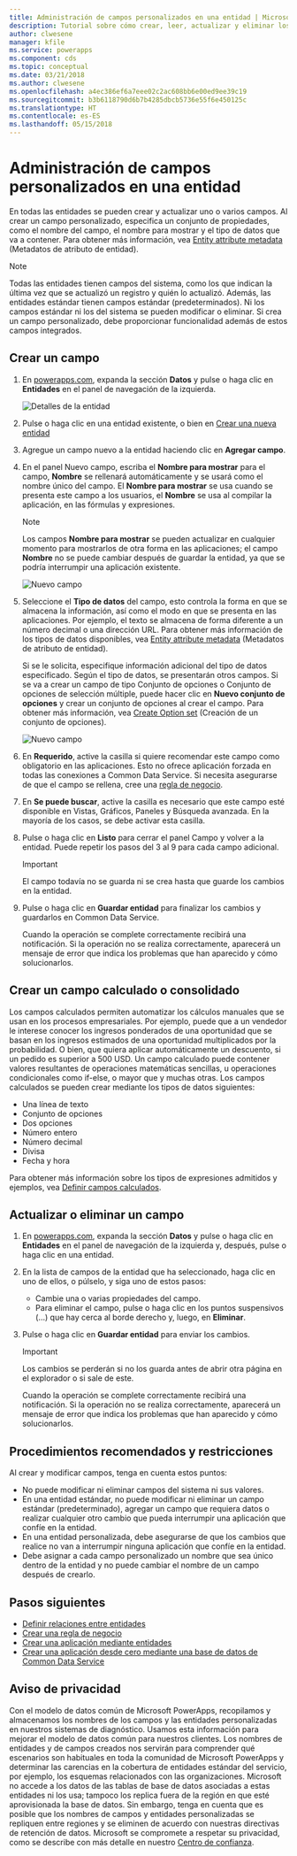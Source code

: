```yaml
---
title: Administración de campos personalizados en una entidad | Microsoft Docs
description: Tutorial sobre cómo crear, leer, actualizar y eliminar los campos personalizados de una entidad en Common Data Service (CDS) for Apps.
author: clwesene
manager: kfile
ms.service: powerapps
ms.component: cds
ms.topic: conceptual
ms.date: 03/21/2018
ms.author: clwesene
ms.openlocfilehash: a4ec386ef6a7eee02c2ac608bb6e00ed9ee39c19
ms.sourcegitcommit: b3b6118790d6b7b4285dbcb5736e55f6e450125c
ms.translationtype: HT
ms.contentlocale: es-ES
ms.lasthandoff: 05/15/2018
---
```

# <a name="manage-custom-fields-in-an-entity"></a>Administración de campos personalizados en una entidad
En todas las entidades se pueden crear y actualizar uno o varios campos. Al crear un campo personalizado, especifica un conjunto de propiedades, como el nombre del campo, el nombre para mostrar y el tipo de datos que va a contener. Para obtener más información, vea [Entity attribute metadata](../../developer/common-data-service/entity-attribute-metadata.md) (Metadatos de atributo de entidad).

> [!NOTE]
> Todas las entidades tienen campos del sistema, como los que indican la última vez que se actualizó un registro y quién lo actualizó. Además, las entidades estándar tienen campos estándar (predeterminados). Ni los campos estándar ni los del sistema se pueden modificar o eliminar. Si crea un campo personalizado, debe proporcionar funcionalidad además de estos campos integrados.

## <a name="create-a-field"></a>Crear un campo
1. En [powerapps.com](https://web.powerapps.com), expanda la sección **Datos** y pulse o haga clic en **Entidades** en el panel de navegación de la izquierda.

    ![Detalles de la entidad](./media/data-platform-cds-create-entity/entitylist.png "Lista de entidades")

2. Pulse o haga clic en una entidad existente, o bien en [Crear una nueva entidad](data-platform-create-entity.md)

3. Agregue un campo nuevo a la entidad haciendo clic en **Agregar campo**.

4. En el panel Nuevo campo, escriba el **Nombre para mostrar** para el campo, **Nombre** se rellenará automáticamente y se usará como el nombre único del campo. El **Nombre para mostrar** se usa cuando se presenta este campo a los usuarios, el **Nombre** se usa al compilar la aplicación, en las fórmulas y expresiones.

    > [!NOTE]
    > Los campos **Nombre para mostrar** se pueden actualizar en cualquier momento para mostrarlos de otra forma en las aplicaciones; el campo **Nombre** no se puede cambiar después de guardar la entidad, ya que se podría interrumpir una aplicación existente.

    ![Nuevo campo](./media/data-platform-cds-create-entity/newfieldpanel.png "Panel Nuevo campo")

5. Seleccione el **Tipo de datos** del campo, esto controla la forma en que se almacena la información, así como el modo en que se presenta en las aplicaciones. Por ejemplo, el texto se almacena de forma diferente a un número decimal o una dirección URL. Para obtener más información de los tipos de datos disponibles, vea [Entity attribute metadata](../../developer/common-data-service/entity-attribute-metadata.md) (Metadatos de atributo de entidad).

    Si se le solicita, especifique información adicional del tipo de datos especificado. Según el tipo de datos, se presentarán otros campos. Si se va a crear un campo de tipo Conjunto de opciones o Conjunto de opciones de selección múltiple, puede hacer clic en **Nuevo conjunto de opciones** y crear un conjunto de opciones al crear el campo. Para obtener más información, vea [Create Option set](custom-picklists.md) (Creación de un conjunto de opciones).

    ![Nuevo campo](./media/data-platform-cds-create-entity/newfieldpanel-2.png "Panel Nuevo campo")


7. En **Requerido**, active la casilla si quiere recomendar este campo como obligatorio en las aplicaciones. Esto no ofrece aplicación forzada en todas las conexiones a Common Data Service. Si necesita asegurarse de que el campo se rellena, cree una [regla de negocio](data-platform-create-business-rule.md).

8. En **Se puede buscar**, active la casilla es necesario que este campo esté disponible en Vistas, Gráficos, Paneles y Búsqueda avanzada. En la mayoría de los casos, se debe activar esta casilla.

9. Pulse o haga clic en **Listo** para cerrar el panel Campo y volver a la entidad. Puede repetir los pasos del 3 al 9 para cada campo adicional.
   
    > [!IMPORTANT]
    > El campo todavía no se guarda ni se crea hasta que guarde los cambios en la entidad.

10. Pulse o haga clic en **Guardar entidad** para finalizar los cambios y guardarlos en Common Data Service.

    Cuando la operación se complete correctamente recibirá una notificación. Si la operación no se realiza correctamente, aparecerá un mensaje de error que indica los problemas que han aparecido y cómo solucionarlos.

## <a name="create-a-calculated-or-roll-up-field"></a>Crear un campo calculado o consolidado
Los campos calculados permiten automatizar los cálculos manuales que se usan en los procesos empresariales. Por ejemplo, puede que a un vendedor le interese conocer los ingresos ponderados de una oportunidad que se basan en los ingresos estimados de una oportunidad multiplicados por la probabilidad. O bien, que quiera aplicar automáticamente un descuento, si un pedido es superior a 500 USD. Un campo calculado puede contener valores resultantes de operaciones matemáticas sencillas, u operaciones condicionales como if-else, o mayor que y muchas otras. Los campos calculados se pueden crear mediante los tipos de datos siguientes:

* Una línea de texto
* Conjunto de opciones
* Dos opciones
* Número entero
* Número decimal
* Divisa
* Fecha y hora

Para obtener más información sobre los tipos de expresiones admitidos y ejemplos, vea [Definir campos calculados](/dynamics365/customer-engagement/customize/define-calculated-fields).

## <a name="update-or-delete-a-field"></a>Actualizar o eliminar un campo
1. En [powerapps.com](https://web.powerapps.com), expanda la sección **Datos** y pulse o haga clic en **Entidades** en el panel de navegación de la izquierda y, después, pulse o haga clic en una entidad.
2. En la lista de campos de la entidad que ha seleccionado, haga clic en uno de ellos, o púlselo, y siga uno de estos pasos:
   
   * Cambie una o varias propiedades del campo.
   * Para eliminar el campo, pulse o haga clic en los puntos suspensivos (...) que hay cerca al borde derecho y, luego, en **Eliminar**.

3. Pulse o haga clic en **Guardar entidad** para enviar los cambios.
   
    > [!IMPORTANT]
    > Los cambios se perderán si no los guarda antes de abrir otra página en el explorador o si sale de este.

    Cuando la operación se complete correctamente recibirá una notificación. Si la operación no se realiza correctamente, aparecerá un mensaje de error que indica los problemas que han aparecido y cómo solucionarlos.

## <a name="best-practices-and-restrictions"></a>Procedimientos recomendados y restricciones
Al crear y modificar campos, tenga en cuenta estos puntos:

* No puede modificar ni eliminar campos del sistema ni sus valores.
* En una entidad estándar, no puede modificar ni eliminar un campo estándar (predeterminado), agregar un campo que requiera datos o realizar cualquier otro cambio que pueda interrumpir una aplicación que confíe en la entidad.
* En una entidad personalizada, debe asegurarse de que los cambios que realice no van a interrumpir ninguna aplicación que confíe en la entidad.
* Debe asignar a cada campo personalizado un nombre que sea único dentro de la entidad y no puede cambiar el nombre de un campo después de crearlo.

## <a name="next-steps"></a>Pasos siguientes
* [Definir relaciones entre entidades](data-platform-entity-lookup.md)
* [Crear una regla de negocio](data-platform-create-business-rule.md)
* [Crear una aplicación mediante entidades](../canvas-apps/data-platform-create-app.md)
* [Crear una aplicación desde cero mediante una base de datos de Common Data Service](../canvas-apps/data-platform-create-app-scratch.md)

## <a name="privacy-notice"></a>Aviso de privacidad
Con el modelo de datos común de Microsoft PowerApps, recopilamos y almacenamos los nombres de los campos y las entidades personalizadas en nuestros sistemas de diagnóstico.  Usamos esta información para mejorar el modelo de datos común para nuestros clientes. Los nombres de entidades y de campos creados nos servirán para comprender qué escenarios son habituales en toda la comunidad de Microsoft PowerApps y determinar las carencias en la cobertura de entidades estándar del servicio, por ejemplo, los esquemas relacionados con las organizaciones. Microsoft no accede a los datos de las tablas de base de datos asociadas a estas entidades ni los usa; tampoco los replica fuera de la región en que esté aprovisionada la base de datos. Sin embargo, tenga en cuenta que es posible que los nombres de campos y entidades personalizadas se repliquen entre regiones y se eliminen de acuerdo con nuestras directivas de retención de datos. Microsoft se compromete a respetar su privacidad, como se describe con más detalle en nuestro [Centro de confianza](https://www.microsoft.com/trustcenter/Privacy/default.aspx).

